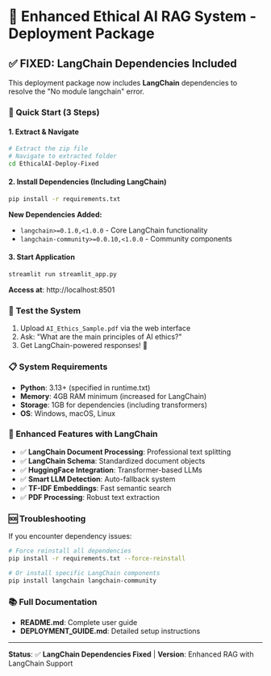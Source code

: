 # 🚀 Enhanced Ethical AI RAG System - Deployment Package

## ✅ **FIXED**: LangChain Dependencies Included

This deployment package now includes **LangChain** dependencies to resolve the "No module langchain" error.

### 🚀 Quick Start (3 Steps)

#### 1. Extract & Navigate
```bash
# Extract the zip file
# Navigate to extracted folder
cd EthicalAI-Deploy-Fixed
```

#### 2. Install Dependencies (Including LangChain)
```bash
pip install -r requirements.txt
```

**New Dependencies Added:**
- `langchain>=0.1.0,<1.0.0` - Core LangChain functionality
- `langchain-community>=0.0.10,<1.0.0` - Community components

#### 3. Start Application
```bash
streamlit run streamlit_app.py
```

**Access at**: http://localhost:8501

### 🧪 Test the System
1. Upload `AI_Ethics_Sample.pdf` via the web interface
2. Ask: "What are the main principles of AI ethics?"
3. Get LangChain-powered responses! 🤖

### 📋 System Requirements
- **Python**: 3.13+ (specified in runtime.txt)
- **Memory**: 4GB RAM minimum (increased for LangChain)
- **Storage**: 1GB for dependencies (including transformers)
- **OS**: Windows, macOS, Linux

### 🔧 Enhanced Features with LangChain
- ✅ **LangChain Document Processing**: Professional text splitting
- ✅ **LangChain Schema**: Standardized document objects
- ✅ **HuggingFace Integration**: Transformer-based LLMs
- ✅ **Smart LLM Detection**: Auto-fallback system
- ✅ **TF-IDF Embeddings**: Fast semantic search
- ✅ **PDF Processing**: Robust text extraction

### 🆘 Troubleshooting
If you encounter dependency issues:
```bash
# Force reinstall all dependencies
pip install -r requirements.txt --force-reinstall

# Or install specific LangChain components
pip install langchain langchain-community
```

### 📚 Full Documentation
- **README.md**: Complete user guide
- **DEPLOYMENT_GUIDE.md**: Detailed setup instructions

---
**Status**: ✅ **LangChain Dependencies Fixed** | **Version**: Enhanced RAG with LangChain Support 